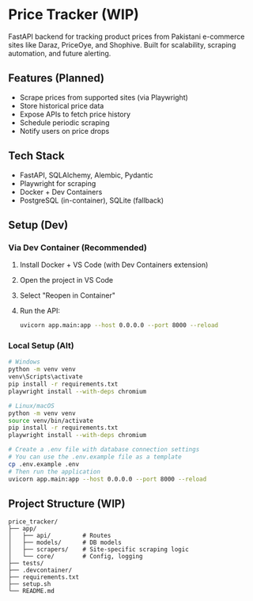# Price Tracker (WIP)

FastAPI backend for tracking product prices from Pakistani e-commerce sites like Daraz, PriceOye, and Shophive. Built for scalability, scraping automation, and future alerting.

## Features (Planned)

- Scrape prices from supported sites (via Playwright)
- Store historical price data
- Expose APIs to fetch price history
- Schedule periodic scraping
- Notify users on price drops

## Tech Stack

- FastAPI, SQLAlchemy, Alembic, Pydantic
- Playwright for scraping
- Docker + Dev Containers
- PostgreSQL (in-container), SQLite (fallback)

## Setup (Dev)

### Via Dev Container (Recommended)

1. Install Docker + VS Code (with Dev Containers extension)
2. Open the project in VS Code
3. Select "Reopen in Container"
4. Run the API:

   ```bash
   uvicorn app.main:app --host 0.0.0.0 --port 8000 --reload
   ```

### Local Setup (Alt)

```bash
# Windows
python -m venv venv
venv\Scripts\activate
pip install -r requirements.txt
playwright install --with-deps chromium

# Linux/macOS
python -m venv venv
source venv/bin/activate
pip install -r requirements.txt
playwright install --with-deps chromium

# Create a .env file with database connection settings
# You can use the .env.example file as a template
cp .env.example .env
# Then run the application
uvicorn app.main:app --host 0.0.0.0 --port 8000 --reload
```

## Project Structure (WIP)

```
price_tracker/
├── app/
│   ├── api/         # Routes
│   ├── models/      # DB models
│   ├── scrapers/    # Site-specific scraping logic
│   └── core/        # Config, logging
├── tests/
├── .devcontainer/
├── requirements.txt
├── setup.sh
└── README.md
```
